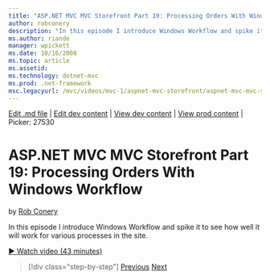 ```yaml
---
title: "ASP.NET MVC MVC Storefront Part 19: Processing Orders With Windows Workflow | Microsoft Docs"
author: robconery
description: "In this episode I introduce Windows Workflow and spike it to see how well it will work for various processes in the site."
ms.author: riande
manager: wpickett
ms.date: 10/16/2008
ms.topic: article
ms.assetid: 
ms.technology: dotnet-mvc
ms.prod: .net-framework
msc.legacyurl: /mvc/videos/mvc-1/aspnet-mvc-storefront/aspnet-mvc-mvc-storefront-part-19-processing-orders-with-windows-workflow
---
```

[Edit .md file](C:\Projects\msc\dev\Msc.Www\Web.ASP\App_Data\github\mvc\videos\mvc-1\aspnet-mvc-storefront\aspnet-mvc-mvc-storefront-part-19-processing-orders-with-windows-workflow.md) | [Edit dev content](http://www.aspdev.net/umbraco#/content/content/edit/26739) | [View dev content](http://docs.aspdev.net/tutorials/mvc/videos/mvc-1/aspnet-mvc-storefront/aspnet-mvc-mvc-storefront-part-19-processing-orders-with-windows-workflow.html) | [View prod content](http://www.asp.net/mvc/videos/mvc-1/aspnet-mvc-storefront/aspnet-mvc-mvc-storefront-part-19-processing-orders-with-windows-workflow) | Picker: 27530

ASP.NET MVC MVC Storefront Part 19: Processing Orders With Windows Workflow
====================
by [Rob Conery](https://github.com/robconery)

In this episode I introduce Windows Workflow and spike it to see how well it will work for various processes in the site.

[&#9654; Watch video (43 minutes)](https://channel9.msdn.com/Blogs/ASP-NET-Site-Videos/aspnet-mvc-mvc-storefront-part-19-processing-orders-with-windows-workflow)

>[!div class="step-by-step"] [Previous](aspnet-mvc-storefront-part-18-creating-an-experience.md) [Next](aspnet-mvc-storefront-part-19a-windows-workflow-followup.md)